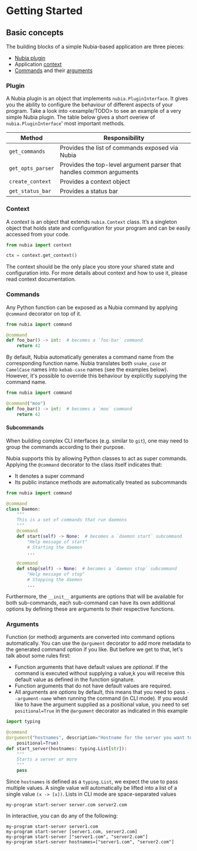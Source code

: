 # Getting Started

## Basic concepts
The building blocks of a simple Nubia-based application are three pieces:

* [Nubia plugin](###Plugin)
* Application [context](###Context)
* [Commands](###Commands) and their [arguments](###Arguments)


### Plugin
A Nubia plugin is an object that implements `nubia.PluginInterface`.
It gives you the ability to configure the behaviour of different aspects of your program.
Take a look into <example/TODO> to see an example of a very simple Nubia plugin.
The table below gives a short overiew of `nubia.PluginInterface`' most important methods.

| Method | Responsibility |
| --- | --- |
| `get_commands` | Provides the list of commands exposed via Nubia |
| `get_opts_parser` | Provides the top-level argument parser that handles common arguments |
| `create_context` | Provides a context object |
| `get_status_bar` | Provides a status bar |

### Context
A _context_ is an object that extends `nubia.Context` class.
It’s a singleton object that holds state and configuration for your program and can be easily accessed from your code.

```python
from nubia import context

ctx = context.get_context()
```

The context should be the only place you store your shared state and configuration into.
For more details about context and how to use it, please read context documentation. <TODO context>

### Commands
Any Python function can be exposed as a Nubia command by applying `@command` decorator on top of it.

``` python
from nubia import command

@command
def foo_bar() -> int:  # becomes a `foo-bar` command
    return 42
```

By default, Nubia automatically generates a command name from the corresponding function name.
Nubia translates both `snake_case` or `CamelCase` names into `kebab-case` names (see the examples below).
However, it's possible to override this behaviour by explicitly supplying the command name.
<TODO aliases>

``` python
from nubia import command

@command("moo")
def foo_bar() -> int:  # becomes a `moo` command
    return 42
```


#### Subcommands
When building complex CLI interfaces (e.g. similar to `git`), one may need to group the commands according to their purpose.

Nubia supports this by allowing Python classes to act as super commands.
Applying the `@command` decorator to the class itself indicates that:

* It denotes a super command
* Its public instance methods are automatically treated as subcommands

``` python
from nubia import command

@command
class Daemon:
    """
    This is a set of commands that run daemons
    """
    @command
    def start(self) -> None:  # becomes a `daemon start` subcommand
        "Help message of start"
        # Starting the daemon
        ...

    @command
    def stop(self) -> None:  # becomes a `daemon stop` subcommand
        "Help message of stop"
        # Stopping the daemon
        ...
```

Furthermore, the `__init__` arguments are options that will be available for
both sub-commands, each sub-command can have its own additional options by
defining these are arguments to their respective functions.

### Arguments
Function (or method) arguments are converted into command options automatically.
You can use the `@argument` decorator to add more metadata to the generated
command option if you like. But before we get to that, let's talk about some
rules first:
- Function arguments that have default values are _optional_. If the command is
executed without supplying a value,k you will receive this default value as
defined in the function signature.
- Function arguments that do not have default values are required.
- All arguments are _options_ by default, this means that you need to pass
`--argument-name` when running the command (in CLI mode). If you would like to
have the argument supplied as a positional value, you need to set
`positional=True` in the `@argument` decorator as indicated in this example

```python
import typing

@command
@argument("hostnames", description="Hostname for the server you want to start",
    positional=True)
def start_server(hostnames: typing.List[str]):
    """
    Starts a server or more
    """
    pass
```

Since `hostnames` is defined as a `typing.List`, we expect the use to pass
multiple values. A single value will automatically be lifted into a list of
a single value `(x -> [x])`. Lists in CLI mode are space-separated values

```
my-program start-server server.com server2.com
```

In interactive, you can do any of the following:

```
my-program start-server server1.com
my-program start-server [server1.com, server2.com]
my-program start-server ["server1.com", "server2.com"]
my-program start-server hostnames=["server1.com", "server2.com"]
```
